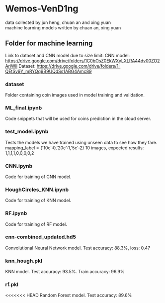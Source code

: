 # Wemos-VenD1ng
data collected by jun heng, chuan an and xing yuan  
machine learning models written by chuan an, xing yuan 

## Folder for machine learning
Link to dataset and CNN model due to size limit: 
CNN model: https://drive.google.com/drive/folders/1C0bOsZ0EkWXyLXLRA44dv00ZO2AriWii
Dataset: https://drive.google.com/drive/folders/1-QEtSv9Y_mRYQq9B9UQdSs1ABG4Amc89

### dataset
Folder containing coin images used in model training and validation.

### ML_final.ipynb
Code snippets that will be used for coins prediction in the cloud server. 

### test_model.ipynb
Tests the models we have trained using unseen data to see how they fare. 
mapping_label = {'10c':0,'20c':1,'5c':2}
10 images, expected results: 1,1,1,1,0,0,0,0,2

### CNN.ipynb
Code for training of CNN model.

### HoughCircles_KNN.ipynb
Code for training of KNN model.

### RF.ipynb
Code for training of RF model.

### cnn-combined_updated.hd5
Convolutional Neural Network model. Test accuracy: 88.3%, loss: 0.47

### knn_hough.pkl
KNN model. Test accuracy: 93.5%. Train accuracy: 96.9%

### rf.pkl
<<<<<<< HEAD
Random Forest model. Test accuracy: 89.6%

